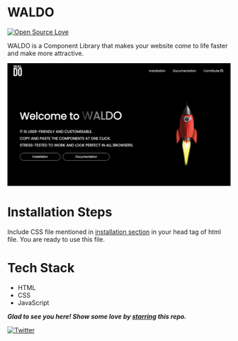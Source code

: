 # WALDO

[![Open Source Love](https://badges.frapsoft.com/os/v2/open-source.svg?v=103)](https://github.com/pariyar07)

WALDO is a Component Library that makes your website come to life faster and make more
attractive.

![image](./assets/images/WALDO-Homepage.png)

# Installation Steps

Include CSS file mentioned in [installation section](https://waldo-ui.netlify.app/pages/install.html) in your head tag of html file.
You are ready to use this file.

# Tech Stack
- HTML
- CSS
- JavaScript

***Glad to see you here! Show some love by [starring](https://github.com/pariyar07/WALDO) this repo.***

[![Twitter](https://img.shields.io/static/v1.svg?label=connect&message=@satyamP_js&color=grey&logo=twitter&style=flat&logoColor=white&colorA=blue)](https://twitter.com/satyamP_js)
